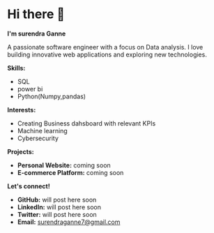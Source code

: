 # Hi there 👋

**I'm  surendra Ganne**

A passionate software engineer with a focus on Data analysis. I love building innovative web applications and exploring new technologies.

**Skills:**
* SQL
* power bi
* Python(Numpy,pandas)

**Interests:**
* Creating  Business dahsboard with relevant KPIs
* Machine learning
* Cybersecurity

**Projects:**
* **Personal Website:**  coming soon
* **E-commerce Platform:** coming soon

**Let's connect!**
* **GitHub:** will post here soon
* **LinkedIn:** will post here soon
* **Twitter:** will post here soon
* **Email:** surendraganne7@gmail.com





